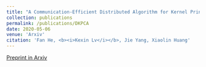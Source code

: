 ```yaml
---
title: "A Communication-Efficient Distributed Algorithm for Kernel Principal Component Analysis"
collection: publications
permalink: /publications/DKPCA
date: 2020-05-06
venue: 'Arxiv'
citation: 'Fan He, <b><i>Kexin Lv</i></b>, Jie Yang, Xiaolin Huang'
---
```

[Preprint in Arxiv](https://arxiv.org/abs/2005.02664)  

